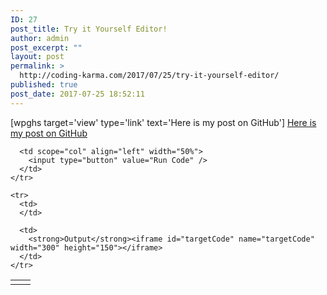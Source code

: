 ```yaml
---
ID: 27
post_title: Try it Yourself Editor!
author: admin
post_excerpt: ""
layout: post
permalink: >
  http://coding-karma.com/2017/07/25/try-it-yourself-editor/
published: true
post_date: 2017-07-25 18:52:11
---
```

[wpghs target='view' type='link' text='Here is my post on GitHub'] [Here is my post on GitHub][1] <style type="text/css">
  textarea, iframe {<br />       border: 2px solid #ddd;<br />       height: 100px;<br />       width: 100%;<br />    }<br />
</style>

<table border="0" width="100%" cellspacing="5" cellpadding="5">
  <tbody>
    <tr>
      <td scope="col" width="50%">
      </td>
      
      <td scope="col" align="left" width="50%">
        <input type="button" value="Run Code" />
      </td>
    </tr>
    
    <tr>
      <td>
      </td>
      
      <td>
        <strong>Output</strong><iframe id="targetCode" name="targetCode" width="300" height="150"></iframe>
      </td>
    </tr>
  </tbody>
</table>

<script type="text/javascript">
	function runCode()
	{
		var content = document.getElementById('sourceCode').value;
		var iframe = document.getElementById('targetCode');
		iframe = (iframe.contentWindow) ? iframe.contentWindow : (iframe.contentDocument.document) ? iframe.contentDocument.document : iframe.contentDocument;
		iframe.document.open();
		iframe.document.write(content);
		iframe.document.close();
		return false;
	}
	runCode();
</script>

 [1]: https://github.com/USERNAME/REPO/blob/master/_posts/YOURPOST.md